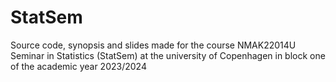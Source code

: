 # StatSem

Source code, synopsis and slides made for the course NMAK22014U Seminar in Statistics (StatSem) at the university of Copenhagen in block one of the academic year 2023/2024
